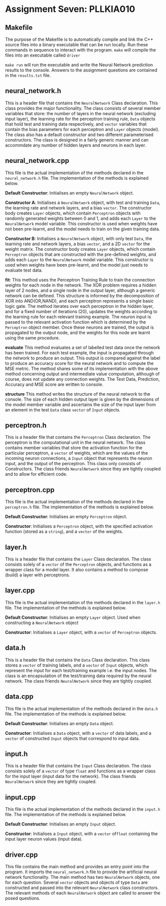 # Assignment Seven: PLLKIA010

## Makefile
The purpose of the Makefile is to automatically compile and link the C++ source files into a binary executable that can be run locally. Run these commands in sequence to interact with the program.
```make``` will compile the files into an executable called ```driver```

```make run``` will run the executable and write the Neural Network prediction results to the console.
Answers to the assignment questions are contained in the ```results.txt``` file.

## neural_network.h

This is a header file that contains the ```NeuralNetwork``` Class declaration. This class provides the major functionality. The class consists of several member variables that store: the number of layers in the neural network (excluding input layer), the learning rate for the perceptron training rule, ```Data``` objects that hold test and training data respectively, and ```vector``` variables that contain the bias parameters for each perceptron and ```Layer``` objects (model). The class also has a default constructor and two different parameterised constructors. The class is designed in a fairly generic manner and can accommdate any number of hidden layers and neurons in each layer.


## neural_network.cpp

This file is the actual implementation of the methods declared in the ```neural_network.h``` file. The implementation of the methods is explained below. 

**Default Constructor**: Initialises an empty ```NeuralNetwork``` object.

**Constructor A**: Initialises a ```NeuralNetwork``` object, with test and training ```Data```, the learning rate and network layers, and a bias ```vector```. The constructor body creates ```Layer``` objects, which contain ```Perceptron``` objects with randomly generated weights between 0 and 1, and adds each ```Layer``` to the ```NeuralNetwork``` model variable. This constructor is used when weights have not been pre-learnt, and the model needs to train on the given training data.

**Constructor B**: Initialises a ```NeuralNetwork``` object, with only test ```Data```, the learning rate and network layers, a bias ```vector```, and a 2D ```vector``` for the weight matrix. The constructor body creates ```Layer``` objects, which contain ```Perceptron``` objects that are constructed with the pre-defined weights, and adds each ```Layer``` to the ```NeuralNetwork``` model variable. This constructor is used when weights have been pre-learnt, and the model just needs to evaluate test data.

**fit**: This method uses the Perceptron Training Rule to train the connection weights for each node in the network. The XOR problem requires a hidden layer of 2 nodes, and a single node in the output layer, although a generic network can be defined. This structure is informed by the decomposition of XOR into AND(OR,NAND), and each perceptron represents a single basic logic gate. The method iterates over each perceptron in the hidden layer, and for a fixed number of iterations (20), updates the weights according to the learning rule for each relevant training example. The neuron input is passed to the relevant activation function which is determined by the ```Perceptron``` object member. Once these neurons are trained, the output is propagated to the output node, and the weights for this node are learnt using the same procedure.

**evaluate** This method evaluates a set of labelled test data once the network has been trained. For each test example, the input is propagated through the network to produce an output. This output is compared against the label to produce an accuracy score for the neural network and to compute the MSE metric. The method shares some of its implementation with the above method concerning output and intermediate value computation, although of course, does not update any connection weights. The Test Data, Prediction, Accuracy and MSE score are written to console. 

**structure** This method writes the structure of the neural network to the console. The size of each hidden output layer is given by the dimensions of the model member variable and ascertains the size of the input layer from an element in the test ```Data``` class ```vector``` of ```Input``` objects.


## perceptron.h

This is a header file that contains the ```Perceptron``` Class declaration. The perceptron is the computational unit in the neural network. The class contains member variables that store the activation function for the particular perceptron, a ```vector``` of weights, which are the values of the incoming neuron connections, a ```Input``` object that represents the neuron input, and the output of the perceptron. This class only consists of Constructors. The class friends ```NeuralNetwork``` since they are tightly coupled and to allow for efficient code.


## perceptron.cpp

This file is the actual implementation of the methods declared in the ```perceptron.h``` file. The implementation of the methods is explained below. 

**Default Constructor**: Initialises an empty ```Perceptron``` object.

**Constructor**: Initialises a ```Perceptron``` object, with the specified activation function (stored as a ```string```), and a ```vector``` of the weights.

## layer.h

This is a header file that contains the ```Layer``` Class declaration. The class consists solely of a ```vector``` of the ```Perceptron``` objects, and functions as a wrapper class for a model layer. It also contains a method to compose (build) a layer with perceptrons.

## layer.cpp

This file is the actual implementation of the methods declared in the ```layer.h``` file. The implementation of the methods is explained below. 

**Default Constructor**: Initialises an empty ```Layer``` object. Used when constructing a ```NeuralNetwork``` object

**Constructor**: Initialises a ```Layer``` object, with a ```vector``` of ```Perceptron``` objects.

## data.h

This is a header file that contains the ```Data``` Class declaration. This class stores a ```vector``` of training labels, and a ```vector``` of ```Input``` objects, which represent the input for each test/training example i.e. the input nodes. The class is an encapsulation of the test/training data required by the neural network. The class friends ```NeuralNetwork``` since they are tightly coupled.


## data.cpp

This file is the actual implementation of the methods declared in the ```data.h``` file. The implementation of the methods is explained below. 

**Default Constructor**: Initialises an empty ```Data``` object.

**Constructor**: Initialises a ```Data``` object, with a ```vector``` of data labels, and a ```vector``` of constructed ```Input``` objects that correspond to input data.

## input.h

This is a header file that contains the ```Input``` Class declaration. The class consists solely of a ```vector``` of type ```float``` and functions as a wrapper class for the input layer (input data for the network). The class friends ```NeuralNetwork``` since they are tightly coupled.


## input.cpp

This file is the actual implementation of the methods declared in the ```input.h``` file. The implementation of the methods is explained below. 

**Default Constructor**: Initialises an empty ```Input``` object.

**Constructor**: Initialises a ```Input``` object, with a ```vector``` of```float``` containing the input layer neuron values (input data).


## driver.cpp

This file contains the main method and provides an entry point into the program. It imports the ```neural_network.h``` file to provide the artificial neural network functionality. The main method has two ```NeuralNetwork``` objects, one for each question. Several ```vector``` objects and objects of type ```Data``` are constructed and passed into the relevant ```NeuralNetwork``` class constructors. The relevant methods of each ```NeuralNetwork``` object are called to answer the posed questions. 


